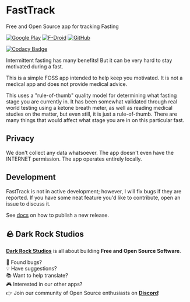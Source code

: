 # FastTrack

Free and Open Source app for tracking Fasting

[![Google Play](https://img.shields.io/endpoint?color=green&logo=google-play&logoColor=green&url=https%3A%2F%2Fplay.cuzi.workers.dev%2Fplay%3Fi%3Dcom.darkrockstudios.apps.fasttrack%26l%3DGoogle%2520Play%26m%3D%24version)](https://play.google.com/store/apps/details?id=com.darkrockstudios.apps.fasttrack)
[![F-Droid](https://img.shields.io/f-droid/v/com.darkrockstudios.apps.fasttrack?logo=FDROID)](https://f-droid.org/en/packages/com.darkrockstudios.apps.fasttrack/)
[![GitHub](https://img.shields.io/github/v/release/Wavesonics/FastTrack?include_prereleases&logo=github)](https://github.com/Wavesonics/FastTrack/releases/latest)

[![Codacy Badge](https://app.codacy.com/project/badge/Grade/d2d0d1911b4648f1857ecde9c71fb441)](https://app.codacy.com/gh/Wavesonics/FastTrack/dashboard?utm_source=gh&utm_medium=referral&utm_content=&utm_campaign=Badge_grade)

Intermittent fasting has many benefits! But it can be very hard to stay motivated during a fast.

This is a simple FOSS app intended to help keep you motivated. It is not a medical app and does not provide medical
advice.

This uses a "rule-of-thumb" quality model for determining what fasting stage you are currently in. It has been somewhat
validated through real world testing using a ketone breath meter, as well as reading medical studies on the matter, but
even still, it is just a rule-of-thumb. There are many things that would affect what stage you are in on this particular
fast.

## Privacy

We don't collect any data whatsoever. The app doesn't even have the INTERNET permission. The app operates entirely
locally.

## Development

FastTrack is not in active development; however, I will fix bugs if they are reported. If you have some neat feature
you'd like to contribute, open an issue to discuss it.

See [docs](docs/HOW-TO-RELEASE.md) on how to publish a new release.

## 🪨 Dark Rock Studios

[**Dark Rock Studios**](https://darkrock.studio/) is all about building **Free and Open Source Software**.

🐛 Found bugs?  
💡 Have suggestions?  
📚 Want to help translate?  
🎮 Interested in our other apps?  
👉 Join our community of Open Source enthusiasts on [**Discord**](https://discord.gg/ju2RQa5x8W)!
